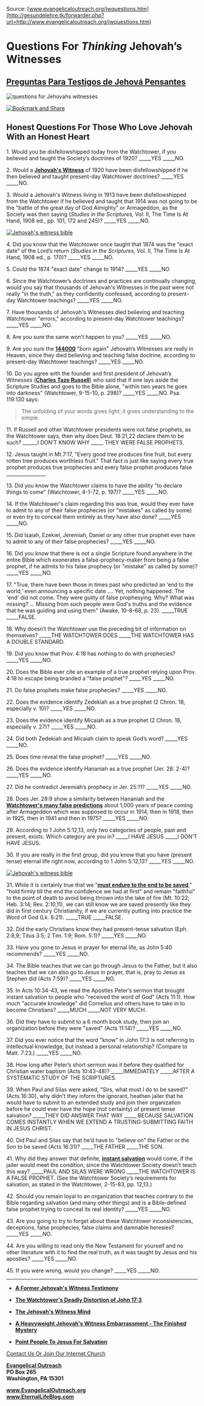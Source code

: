 <!--t Questions For Thinking Jehovah’s Witnesses t-->
<!--d  d-->

Source: [www.evangelicaloutreach.org/jwquestions.htm](http://gesundelehre.tk/forwarder.php?url=http://www.evangelicaloutreach.org/jwquestions.htm)



# Questions For _Thinking_ Jehovah’s Witnesses


## [Preguntas Para Testigos de Jehová Pensantes](http://gesundelehre.tk/forwarder.php?url=http://www.alcanceevangelistico.org/)


![questions for Jehovahs witnesses](../../files/pictures/a-colorb.gif)

[![Bookmark and Share](../s7.addthis.com/static/btn/v2/lg-share-en.gif)](http://www.addthis.com/bookmark.php?v=250&username=xa-4ce723c86d857fe0)


## Honest Questions For Those Who Love Jehovah With an Honest Heart

1\. Would you be disfellowshipped today from the Watchtower, if you believed and taught the Society’s doctrines of 1920? _____YES _____NO.

2\. Would a **[Jehovah's Witness](http://gesundelehre.tk/forwarder.php?url=http://www.evangelicaloutreach.org/jehovahs-witnesses-answered.html)** of 1920 have been disfellowshipped if he then believed and taught present-day Watchtower doctrines? _____YES _____NO.

3\. Would a Jehovah's Witness living in 1913 have been disfellowshipped from the Watchtower if he believed and taught that 1914 was not going to be the "battle of the great day of God Almighty" or Armageddon, as the Society was then saying (_Studies in the Scriptures,_ Vol. II, The Time Is At Hand, 1908 ed., pp. 101, 172 and 245)? _____YES _____NO.

[![Jehovah's witness bible](../../files/pictures/bound-to-jw-taking-in-knowledge.jpg "Jehovah's witness bible")](http://gesundelehre.tk/forwarder.php?url=http://www.evangelicaloutreach.org/jehovahs-witnesses-answered.html)

4\. Did you know that the Watchtower once taught that 1874 was the "exact date" of the Lord’s return (_Studies in the Scriptures,_ Vol. II, The Time Is At Hand, 1908 ed., p. 170)? _____YES _____NO.

5\. Could the 1874 "exact date" change to 1914? _____YES _____NO

6\. Since the Watchtower’s doctrines and practices are continually changing, would you say that thousands of Jehovah's Witnesses in the past were not really "in the truth," as they confidently confessed, according to present-day Watchtower teachings? _____YES _____NO.

7\. Have thousands of Jehovah's Witnesses died believing and teaching Watchtower "errors," according to present-day Watchtower teachings? _____YES _____NO.

8\. Are you sure the same won’t happen to you? _____YES _____NO.

9\. Are you sure the **[144000](http://gesundelehre.tk/forwarder.php?url=http://www.evangelicaloutreach.org/144000.html)** "born again" Jehovah’s Witnesses are really in Heaven, since they died believing and teaching false doctrine, according to present-day Watchtower teachings? _____YES _____NO.

10\. Do you agree with the founder and first president of Jehovah’s Witnesses (**[Charles Taze Russell](http://gesundelehre.tk/forwarder.php?url=http://www.evangelicaloutreach.org/charles_russell.html)**) who said that if one lays aside the Scripture Studies and goes to the Bible alone, "within two years he goes into darkness" (Watchtower, 9-15-10, p. 298)? _____YES _____NO. Psa. 119:130 says:

> The unfolding of your words gives light; it gives understanding to the simple.

11\. If Russell and other Watchtower presidents were not false prophets, as the Watchtower says, then why does Deut. 18:21,22 declare them to be such? ______I DON’T KNOW WHY _____ THEY WERE FALSE PROPHETS.

12\. Jesus taught in Mt.7:17, "Every good tree produces fine fruit, but every rotten tree produces worthless fruit." That fact is just like saying every true prophet produces true prophecies and every false prophet produces false ________________.

13\. Did you know the Watchtower claims to have the ability "to declare things to come" (Watchtower, 4-1-72, p. 197)? _____YES _____NO.

14\. If the Watchtower's claim regarding this was true, would they ever have to admit to any of their false prophecies (or "mistakes" as called by some) or even try to conceal them entirely as they have also done? _____YES _____NO.

15\. Did Isaiah, Ezekiel, Jeremiah, Daniel or any other true prophet ever have to admit to any of their false prophecies? _____YES _____NO.

16\. Did you know that there is not a single Scripture found anywhere in the entire Bible which exonerates a false-prophecy-maker from being a false prophet, if he admits to his false prophecy (or "mistake" as called by some)? _____YES _____NO.

17\. "True, there have been those in times past who predicted an ‘end to the world,’ even announcing a specific date .... Yet, nothing happened. The 'end' did not come. They were guilty of false prophesying. Why? What was missing? ... Missing from such people were God's truths and the evidence that he was guiding and using them" (Awake, 10-8-68, p. 23). _____TRUE _____FALSE.

18\. Why doesn’t the Watchtower use the preceding bit of information on themselves? _____THE WATCHTOWER DOES _____THE WATCHTOWER HAS A DOUBLE STANDARD.

19\. Did you know that Prov. 4:18 has nothing to do with prophecies? _____YES _____NO.

20\. Does the Bible ever cite an example of a true prophet relying upon Prov. 4:18 to escape being branded a "false prophet"? _____YES _____NO.

21\. Do false prophets make false prophecies? _____YES _____NO.

22\. Does the evidence identify Zedekiah as a true prophet (2 Chron. 18, especially v. 10)? _____YES _____NO.

23\. Does the evidence identify Micaiah as a true prophet (2 Chron. 18, especially v. 27)? _____YES _____NO.

24\. Did both Zedekiah and Micaiah claim to speak God’s word? _____YES _____NO.

25\. Does time reveal the false prophet? _____YES _____NO.

26\. Does the evidence identify Hananiah as a true prophet (Jer. 28: 2-4)? _____YES _____NO.

27\. Did he contradict Jeremiah’s prophecy in Jer. 25:11? _____YES _____NO.

28\. Does Jer. 28:9 show a similarity between Hananiah and the **[Watchtower's many false predictions](http://gesundelehre.tk/forwarder.php?url=http://www.evangelicaloutreach.org/jws.htm)** about 1,000 years of peace coming after Armageddon which was supposed to occur in 1914, then in 1918, then in 1925, then in 1941 and then in 1975? _____YES _____NO.

29\. According to 1 John 5:12,13, only two categories of people, past and present, exists. Which category are you in? _____I HAVE JESUS _____I DON’T HAVE JESUS.

30\. If you are really in the first group, did you know that you have (present tense) eternal life right now, according to 1 John 5:12,13? _____YES _____NO.

[![Jehovah's witness bible](../../files/pictures/kingdominterlinear.jpg "Jehovah's witness bible")](http://gesundelehre.tk/forwarder.php?url=http://www.evangelicaloutreach.org/nwt.html)

31\. While it is certainly true that we "**[must endure to the end to be saved](http://gesundelehre.tk/forwarder.php?url=http://www.evangelicaloutreach.org/eternal-security.html)**," "hold firmly till the end the confidence we had at first" and remain "faithful" to the point of death to avoid being thrown into the lake of fire (Mt. 10:22; Heb. 3:14; Rev. 2:10,11), we can still know we are saved presently like they did in first century Christianity, if we are currently putting into practice the Word of God (Lk. 8:21). _____TRUE _____FALSE.

32\. Did the early Christians know they had present-tense salvation (Eph. 2:8,9; Titus 3:5; 2 Tim. 1:9; Rom. 5:1)? _____YES _____NO.

33\. Have you gone to Jesus in prayer for eternal life, as John 5:40 recommends? _____YES _____NO.

34\. The Bible teaches that we can go through Jesus to the Father, but it also teaches that we can also go to Jesus in prayer, that is, pray to Jesus as Stephen did (Acts 7:59)? _____YES _____NO.

35\. In Acts 10:34-43, we read the Apostles Peter’s sermon that brought instant salvation to people who "received the word of God" (Acts 11:1). How much "accurate knowledge" did Cornelius and others have to take in to become Christians? _____MUCH _____NOT VERY MUCH.

36\. Did they have to submit to a 6 month book study, then join an organization before they were "saved" (Acts 11:14)? _____YES _____NO.

37\. Did you ever notice that the word "know" in John 17:3 is not referring to intellectual knowledge, but instead a personal relationship? (Compare to Matt. 7:23.) _____YES _____NO.

38\. How long after Peter’s short sermon was it before they qualified for Christian water baptism (Acts 10:43-48)? _____IMMEDIATELY _____AFTER A SYSTEMATIC STUDY OF THE SCRIPTURES.

39\. When Paul and Silas were asked, "Sirs, what must I do to be saved?" (Acts 16:30), why didn’t they inform the ignorant, heathen jailer that he would have to submit to an extended study and join their organization before he could ever have the hope (not certainty) of present tense salvation? _____THEY DID ANSWER THAT WAY _____ BECAUSE SALVATION COMES INSTANTLY WHEN WE EXTEND A TRUSTING-SUBMITTING FAITH IN JESUS CHRIST.

40\. Did Paul and Silas say that he’d have to "believe on" the Father or the Son to be saved (Acts 16:31)? _____THE FATHER _____THE SON.

41\. Why did they answer that definite, **[instant salvation](http://gesundelehre.tk/forwarder.php?url=http://www.evangelicaloutreach.org/instant_salvation.html)** would come, if the jailer would meet the condition, since the Watchtower Society doesn’t teach this way? _____PAUL AND SILAS WERE WRONG _____THE WATCHTOWER IS A FALSE PROPHET. (See the Watchtower Society’s requirements for salvation, as stated in the Watchtower, 2-15-83, pp. 12,13.)

42\. Should you remain loyal to an organization that teaches contrary to the Bible regarding salvation (and many other things) and is a Bible-defined false prophet trying to conceal its real identity? _____YES _____NO.

43\. Are you going to try to forget about these Watchtower inconsistencies, deceptions, false prophecies, false claims and damnable heresies? _____YES _____NO.

44\. Are you willing to read only the New Testament for yourself and no other literature with it to find the real truth, as it was taught by Jesus and his apostles? _____YES _____NO.

45\. If you were wrong, would you change? _____YES _____NO.

* * *

- **[A Former Jehovah's Witness Testimony](http://gesundelehre.tk/forwarder.php?url=http://www.evangelicaloutreach.org/adrianxjw.html)**

- **[The Watchtower's Deadly Distortion of John 17:3](http://gesundelehre.tk/forwarder.php?url=http://www.evangelicaloutreach.org/john173.html)**

- **[The Jehovah's Witness Mind](http://gesundelehre.tk/forwarder.php?url=http://www.evangelicaloutreach.org/jehovahs-witness-mind.html)**

- **[A Heavyweight Jehovah's Witness Embarrassment - The Finished Mystery](http://gesundelehre.tk/forwarder.php?url=http://www.evangelicaloutreach.org/finishedmystery.htm)**

- **[Point People To Jesus For Salvation](http://gesundelehre.tk/forwarder.php?url=http://www.evangelicaloutreach.org/Jesusfocus.html)**

[Contact Us Or Join Our Internet Church](http://gesundelehre.tk/forwarder.php?url=http://www.evangelicaloutreach.org/contact.html)

**[Evangelical Outreach](http://gesundelehre.tk/forwarder.php?url=http://www.evangelicaloutreach.org/index.html)**  
**PO Box 265**  
**Washington, PA 15301**

**www.EvangelicalOutreach.org**  
**www.EternalLifeBlog.com**